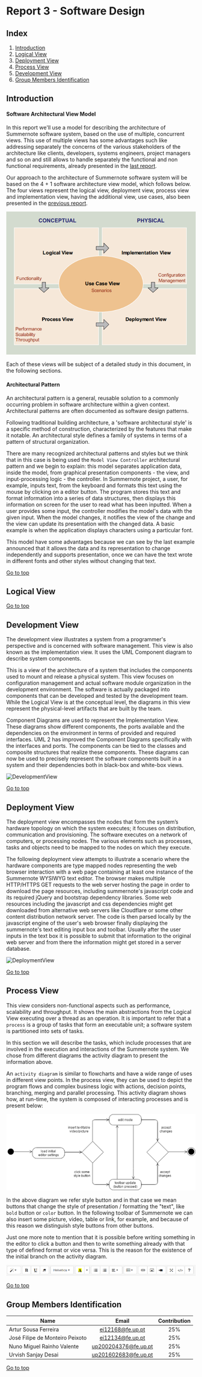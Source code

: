 # Report 3 - Software Design 
<a name="TOP"> </a>
## Index
1. [Introduction](#Introduction)
2. [Logical View](#LogicalView)
3. [Deployment View](#DeploymentView)
4. [Process View](#ProcessView)
5. [Development View](#DevelopmentView)
6. [Group Members Identification](#Group)

<a name="Introduction"> </a>
## Introduction

#### Software Architectural View Model

In this report we'll use a model for describing the architecture of Summernote software system, based on the use of multiple, concurrent views. This use of multiple views has some advantages such like addressing separately the concerns of the various stakeholders of the architecture like clients, developers, systems engineers, project managers and so on and still allows to handle separately the functional and non functional requirements, already presented in the [last report](Report-2.md/#SpecificReq).

Our approach to the architecture of Summernote software system will be based on the 4 + 1 software architecture view model, which follows below. The four views represent the logical view, deployment view, process view and implementation view, having the additional view, use cases, also been presented in the [previous report](Report-2.md/#UseCases).

![4+1 view model](resources/view4+1.png?raw=true "4+1 View Model of Software Architecture")

Each of these views will be subject of a detailed study in this document, in the following sections.

#### Architectural Pattern

An architectural pattern is a general, reusable solution to a commonly occurring problem in software architecture within a given context. Architectural patterns are often documented as software design patterns.

Following traditional building architecture, a 'software architectural style' is a specific method of construction, characterized by the features that make it notable. An architectural style defines a family of systems in terms of a pattern of structural organization.

There are many recognized architectural patterns and styles but we think that in this case is being used the `Model View Controller` architectural pattern and we begin to explain: this model separates application data, inside the model, from graphical presentation components - the view, and input-processing logic - the controller. In Summernote project, a user, for example, inputs text, from the keyboard and formats this text using the mouse by clicking on a editor button. The program stores this text and format information into a series of data structures, then displays this information on screen for the user to read what has been inputted. When a user provides some input, the controller modifies the model's data with the given input. When the model changes, it notifies the view of the change and the view can update its presentation with the changed data. A basic example is when the application displays characters using a particular font. 

This model have some advantages because we can see by the last example announced that it allows the data and its representation to change independently and supports presentation, once we can have the text wrote in different fonts and other styles without changing that text. 

[Go to top](#TOP)
<a name="LogicalView">
## Logical View

[Go to top](#TOP)
<a name="DevelopmentView"> </a>
## Development View

The development view illustrates a system from a programmer's perspective and is concerned with software management. 
This view is also known as the implementation view. It uses the UML Component diagram to describe system components.

This is a view of the architecture of a system that includes the components used to mount and release a physical system. 
This view focuses on configuration management
and actual software module organization in the development environment. The software is
actually packaged into components that can be developed and tested by the development
team. While the Logical View is at the conceptual level, the diagrams in this view
represent the physical-level artifacts that are built by the team.

Component Diagrams are used to represent the Implementation View. These diagrams
show different components, the ports available and the dependencies on the environment
in terms of provided and required interfaces. UML 2 has improved the Component
Diagrams specifically with the interfaces and ports. The components can be tied to the
classes and composite structures that realize these components. These diagrams can
now be used to precisely represent the software components built in a system and their
dependencies both in black-box and white-box views.

![DevelopmentView](resources/development-view.png?raw=true "Development View")

[Go to top](#TOP)
<a name="DeploymentView"> </a>
## Deployment View

The deployment view encompasses the nodes that form the system’s hardware topology on which the system executes; it focuses on distribution, communication and provisioning. The software executes on a network of computers, or processing nodes. The various elements such as processes, tasks and objects need to be mapped to the nodes on which they execute.

The following deployment view attempts to illustrate a scenario where the hardware components are type mapped nodes representing the web browser interaction with a web page containing at least one instance of the Summernote WYSIWYG text editor. The browser makes multiple HTTP/HTTPS GET requests to the web server hosting the page in order to download the page resources, including summernote's javascript code and its required jQuery and bootstrap dependency libraries. Some web resources including the javascript and css dependencies might get downloaded from alternative web servers like Cloudflare or some other content distribution network server. The code is then parsed locally by the javascript engine of the user's web browser finally displaying the summernote's text editing input box and toolbar. Usually after the user inputs in the text box it is possible to submit that information to the original web server and from there the information might get stored in a server database.

![DeploymentView](resources/deployment-view.png?raw=true "Deployment View")

[Go to top](#TOP)
<a name="ProcessView"> </a>
## Process View

This view considers non-functional aspects such as performance, scalability and
throughput. It shows the main abstractions from the Logical View executing over a thread as an operation. It is important to refer that a `process` is a group of tasks that form an executable unit; a software system is partitioned into sets of tasks. 

In this section we will describe the tasks, which include processes that are involved in the execution and interactions of the Summernote system. We chose from different diagrams the activity diagram to present the information above. 

An `activity diagram` is similar to flowcharts and have a wide range of uses in different view points. In the process view, they can be used to depict the program flows and complex business logic with actions, decision points, branching, merging and parallel processing. This activity diagram shows how, at run-time, the system is composed of interacting processes and is present below:


![ProcessView](resources/process-view.png?raw=true "Process View")

In the above diagram we refer style button and in that case we mean buttons that change the style of presentation / formatting the "text", like `bold` button or `color` button. In the following toolbar of Summernote we can also insert some picture, video, table or link, for example, and because of this reason we distinguish style buttons from other buttons. 


Just one more note to mention that it is possible before writing something in the editor to click a button and then to write something already with that type of defined format or vice versa. This is the reason for the existence of the initial branch on the activity diagram.
 
 
![Toolbar](resources/toolbar.png?raw=true "Toolbar")

[Go to top](#TOP)
<a name="Group"> </a>
## Group Members Identification 

|               Name              |         Email        | Contribution |
|---------------------------------|:--------------------:|:------------:|
| Artur Sousa Ferreira            | ei12168@fe.up.pt     |      25%     |
| José Filipe de Monteiro Peixoto | ei12134@fe.up.pt     |      25%     |
| Nuno Miguel Rainho Valente      | up200204376@fe.up.pt |      25%     |
| Urvish Sanjay Desai                    | up201602683@fe.up.pt |      25%     |

[Go to top](#TOP)